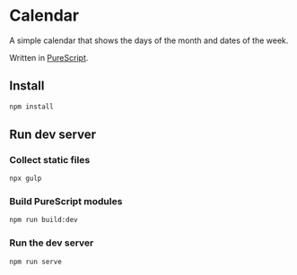 # Calendar

A simple calendar that shows the days of the month and
dates of the week.

Written in [PureScript](https://github.com/purescript/purescript).

## Install 

```bash
npm install
```

## Run dev server

### Collect static files

```bash
npx gulp
```

### Build PureScript modules

```bash
npm run build:dev
```

### Run the dev server

```bash
npm run serve
```
